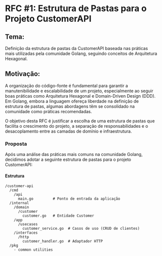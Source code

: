 # RFC #1: Estrutura de Pastas para o Projeto CustomerAPI

## Tema:

Definição da estrutura de pastas da CustomerAPI baseada nas práticas mais utilizadas pela comunidade Golang, seguindo conceitos de Arquitetura Hexagonal.

## Motivação:

A organização do código-fonte é fundamental para garantir a manutenibilidade e escalabilidade de um projeto, especialmente ao seguir boas práticas como Arquitetura Hexagonal e Domain-Driven Design (DDD). Em Golang, embora a linguagem ofereça liberdade na definição de estrutura de pastas, algumas abordagens têm se consolidado na comunidade como práticas recomendadas.

O objetivo desta RFC é justificar a escolha de uma estrutura de pastas que facilita o crescimento do projeto, a separação de responsabilidades e o desacoplamento entre as camadas de domínio e infraestrutura.

### Proposta

Após uma análise das práticas mais comuns na comunidade Golang, decidimos adotar a seguinte estrutura de pastas para o projeto CustomerAPI:

#### Estrutura

```
/customer-api
  /cmd
    /api
      main.go         # Ponto de entrada da aplicação
  /internal
    /domain
      /customer
        customer.go   # Entidade Customer
    /app
      /usecases
        customer_service.go  # Casos de uso (CRUD de clientes)
    /interfaces
      /http
        customer_handler.go  # Adaptador HTTP
  /pkg
    - common utilities
```